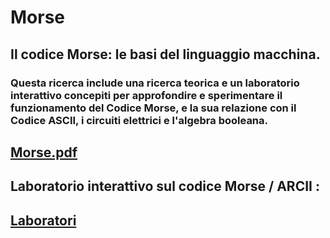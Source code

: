# Morse

## Il codice Morse: le basi del linguaggio macchina.

### Questa ricerca include una ricerca teorica e un laboratorio interattivo concepiti per approfondire e sperimentare il funzionamento del Codice Morse, e la sua relazione con il Codice ASCII, i circuiti elettrici e l'algebra booleana.

## [Morse.pdf](Morse.pdf)  

## Laboratorio interattivo sul codice Morse / ARCII : 

## [Laboratori](https://gingingiola.github.io/Morse/lab/index.html)  
